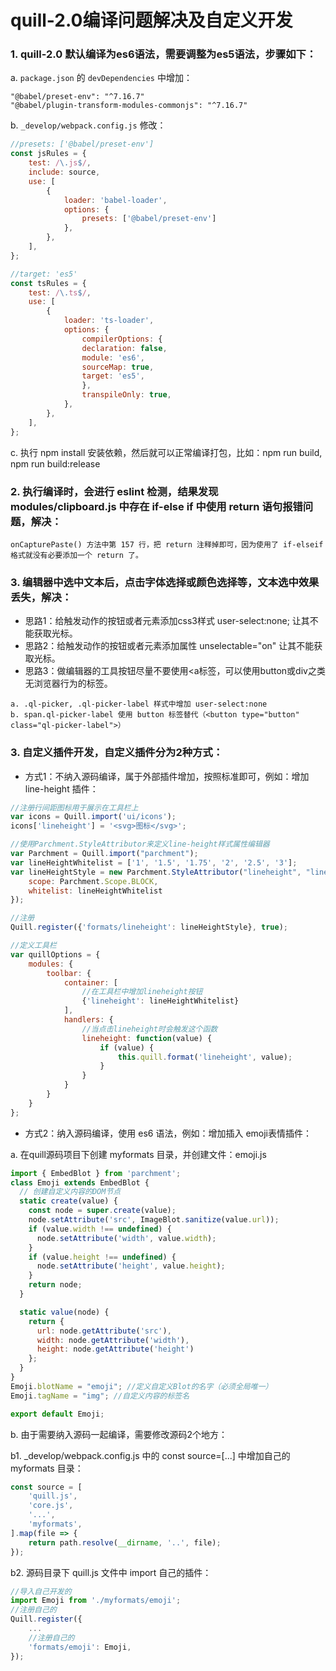 # quill-2.0编译问题解决及自定义开发

### 1. quill-2.0 默认编译为es6语法，需要调整为es5语法，步骤如下：

a. `package.json` 的 `devDependencies` 中增加：
```    
"@babel/preset-env": "^7.16.7"
"@babel/plugin-transform-modules-commonjs": "^7.16.7"
```

b. `_develop/webpack.config.js` 修改：
```js
//presets: ['@babel/preset-env']
const jsRules = {
    test: /\.js$/,
    include: source,
    use: [
        {
            loader: 'babel-loader',
            options: {
                presets: ['@babel/preset-env']
            },
        },
    ],
};

//target: 'es5'
const tsRules = {
    test: /\.ts$/,
    use: [
        {
            loader: 'ts-loader',
            options: {
                compilerOptions: {
                declaration: false,
                module: 'es6',
                sourceMap: true,
                target: 'es5',
                },
                transpileOnly: true,
            },
        },
    ],
};
```

c. 执行 npm install 安装依赖，然后就可以正常编译打包，比如：npm run build, npm run build:release


### 2. 执行编译时，会进行 eslint 检测，结果发现 modules/clipboard.js 中存在 if-else if 中使用 return 语句报错问题，解决：
```
onCapturePaste() 方法中第 157 行，把 return 注释掉即可，因为使用了 if-elseif 格式就没有必要添加一个 return 了。
```

### 3. 编辑器中选中文本后，点击字体选择或颜色选择等，文本选中效果丢失，解决：

- 思路1：给触发动作的按钮或者元素添加css3样式 user-select:none; 让其不能获取光标。
- 思路2：给触发动作的按钮或者元素添加属性 unselectable="on" 让其不能获取光标。
- 思路3：做编辑器的工具按钮尽量不要使用<a标签，可以使用button或div之类无浏览器行为的标签。
```
a. .ql-picker, .ql-picker-label 样式中增加 user-select:none
b. span.ql-picker-label 使用 button 标签替代（<button type="button" class="ql-picker-label">）
```

### 3. 自定义插件开发，自定义插件分为2种方式：

- 方式1：不纳入源码编译，属于外部插件增加，按照标准即可，例如：增加 line-height 插件：

```js
//注册行间距图标用于展示在工具栏上
var icons = Quill.import('ui/icons');
icons['lineheight'] = '<svg>图标</svg>';

//使用Parchment.StyleAttributor来定义line-height样式属性编辑器
var Parchment = Quill.import("parchment");
var lineHeightWhitelist = ['1', '1.5', '1.75', '2', '2.5', '3'];
var lineHeightStyle = new Parchment.StyleAttributor("lineheight", "line-height", {
    scope: Parchment.Scope.BLOCK,
    whitelist: lineHeightWhitelist
});

//注册
Quill.register({'formats/lineheight': lineHeightStyle}, true);

//定义工具栏
var quillOptions = {
    modules: {
        toolbar: {
            container: [
                //在工具栏中增加lineheight按钮
                {'lineheight': lineHeightWhitelist}
            ],
            handlers: {
                //当点击lineheight时会触发这个函数
                lineheight: function(value) {
                    if (value) {
                        this.quill.format('lineheight', value);
                    }
                }
            }
        }
    }
};
```

- 方式2：纳入源码编译，使用 es6 语法，例如：增加插入 emoji表情插件：

a. 在quill源码项目下创建 myformats 目录，并创建文件：emoji.js

```js
import { EmbedBlot } from 'parchment';
class Emoji extends EmbedBlot {
  // 创建自定义内容的DOM节点
  static create(value) {
    const node = super.create(value);
    node.setAttribute('src', ImageBlot.sanitize(value.url));
    if (value.width !== undefined) {
      node.setAttribute('width', value.width);
    }
    if (value.height !== undefined) {
      node.setAttribute('height', value.height);
    }
    return node;
  }

  static value(node) {
    return {
      url: node.getAttribute('src'),
      width: node.getAttribute('width'),
      height: node.getAttribute('height')
    };
  }
}
Emoji.blotName = "emoji"; //定义自定义Blot的名字（必须全局唯一）
Emoji.tagName = "img"; //自定义内容的标签名

export default Emoji;
```

b. 由于需要纳入源码一起编译，需要修改源码2个地方：

 b1. _develop/webpack.config.js 中的 const source=[...] 中增加自己的 myformats 目录：
 
```js
const source = [
    'quill.js',
    'core.js',
    '...',
    'myformats',
].map(file => {
    return path.resolve(__dirname, '..', file);
});
```

 b2. 源码目录下 quill.js 文件中 import 自己的插件：
```js
//导入自己开发的
import Emoji from './myformats/emoji';
//注册自己的
Quill.register({
    ...
    //注册自己的
    'formats/emoji': Emoji,
});
```
